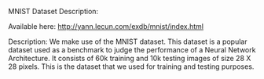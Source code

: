 MNIST Dataset Description: 

Available here: http://yann.lecun.com/exdb/mnist/index.html

Description: We make use of the MNIST dataset. This dataset is a popular dataset used as a benchmark to judge the performance of a Neural Network Architecture. It consists of 60k training and 10k testing images of size 28 X 28 pixels. This is the dataset that we used for training and testing purposes.
